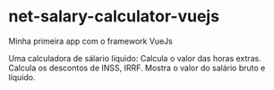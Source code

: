 # net-salary-calculator-vuejs
Minha primeira app com o framework VueJs

Uma calculadora de sálario líquido:
  Calcula o valor das horas extras.
  Calcula os descontos de INSS, IRRF.
  Mostra o valor do salário bruto e líquido.
